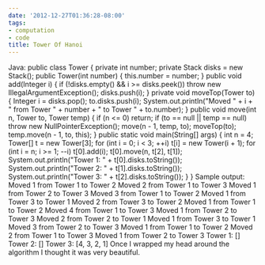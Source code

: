 ```yaml
---
date: '2012-12-27T01:36:28-08:00'
tags:
- computation
- code
title: Tower Of Hanoi
---
```


Java: public class Tower { private int number; private Stack disks = new Stack(); public Tower(int number) { this.number = number; } public void add(Integer i) { if (!disks.empty() && i >= disks.peek()) throw new IllegalArgumentException(); disks.push(i); } private void moveTop(Tower to) { Integer i = disks.pop(); to.disks.push(i); System.out.println("Moved " + i + " from Tower " + number + " to Tower " + to.number); } public void move(int n, Tower to, Tower temp) { if (n <= 0) return; if (to == null || temp == null) throw new NullPointerException(); move(n - 1, temp, to); moveTop(to); temp.move(n - 1, to, this); } public static void main(String[] args) { int n = 4; Tower[] t = new Tower[3]; for (int i = 0; i < 3; ++i) t[i] = new Tower(i + 1); for (int i = n; i >= 1; --i) t[0].add(i); t[0].move(n, t[2], t[1]); System.out.println("Tower 1: " + t[0].disks.toString()); System.out.println("Tower 2: " + t[1].disks.toString()); System.out.println("Tower 3: " + t[2].disks.toString()); } } Sample output: Moved 1 from Tower 1 to Tower 2 Moved 2 from Tower 1 to Tower 3 Moved 1 from Tower 2 to Tower 3 Moved 3 from Tower 1 to Tower 2 Moved 1 from Tower 3 to Tower 1 Moved 2 from Tower 3 to Tower 2 Moved 1 from Tower 1 to Tower 2 Moved 4 from Tower 1 to Tower 3 Moved 1 from Tower 2 to Tower 3 Moved 2 from Tower 2 to Tower 1 Moved 1 from Tower 3 to Tower 1 Moved 3 from Tower 2 to Tower 3 Moved 1 from Tower 1 to Tower 2 Moved 2 from Tower 1 to Tower 3 Moved 1 from Tower 2 to Tower 3 Tower 1: [] Tower 2: [] Tower 3: [4, 3, 2, 1] Once I wrapped my head around the algorithm I thought it was very beautiful.
